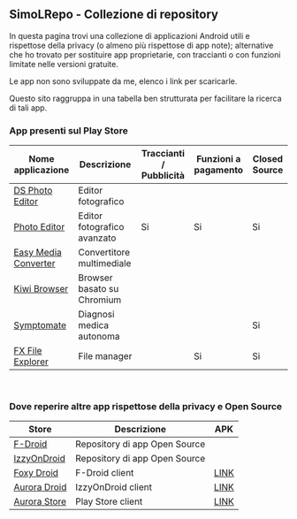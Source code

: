 ## SimoLRepo - Collezione di repository

In questa pagina trovi una collezione di applicazioni Android utili e rispettose della privacy (o almeno più rispettose di app note); alternative che ho trovato per sostituire app proprietarie, con traccianti o con funzioni limitate nelle versioni gratuite. 

Le app non sono sviluppate da me, elenco i link per scaricarle.

Questo sito raggruppa in una tabella ben strutturata per facilitare la ricerca di tali app.


### App presenti sul Play Store

| Nome applicazione  | Descrizione | Traccianti / Pubblicità | Funzioni a pagamento | Closed Source |
| ------------- | ------------- | ------------- | ------------- | ------------- |
| [DS Photo Editor](https://play.google.com/store/apps/details?id=com.dsphotoeditor.demoapp)  | Editor fotografico  |
| [Photo Editor](https://play.google.com/store/apps/details?id=com.iudesk.android.photo.editor)  | Editor fotografico avanzato  | Si | Si | Si |
| [Easy Media Converter](https://play.google.com/store/apps/details?id=com.digipom.easymediaconverter)  | Convertitore multimediale  |
| [Kiwi Browser](https://play.google.com/store/apps/details?id=com.kiwibrowser.browser) | Browser basato su Chromium |
| [Symptomate](https://play.google.com/store/apps/details?id=com.symptomate.mobile) | Diagnosi medica autonoma |  | | Si |
| [FX File Explorer](https://play.google.com/store/apps/details?id=nextapp.fx) | File manager |  | Si | Si |

<br>

### Dove reperire altre app rispettose della privacy e Open Source

| Store  | Descrizione | APK |
| ------------- | ------------- | ------------- |
| [F-Droid](https://f-droid.org/it/)  | Repository di app Open Source  |
| [IzzyOnDroid](https://apt.izzysoft.de/fdroid/)  | Repository di app Open Source  |
| [Foxy Droid](https://f-droid.org/en/packages/nya.kitsunyan.foxydroid/) | F-Droid client | [LINK](https://drive.google.com/file/d/1nOhWLQ5UVNFT5-z8LkzU9lGpU70XAc2g/view?usp=sharing) |
| [Aurora Droid](https://f-droid.org/en/packages/com.aurora.adroid/) | IzzyOnDroid client | [LINK](https://drive.google.com/file/d/1nOhWLQ5UVNFT5-z8LkzU9lGpU70XAc2g/view?usp=sharing) |
| [Aurora Store](https://f-droid.org/en/packages/com.aurora.store/) | Play Store client | [LINK](https://drive.google.com/file/d/1JFosk6KChRDht53-OnzEHcIPwMq1936V/view?usp=sharing)

<!--
| Content Cell  | Content Cell  |
-->

<!--
### App rimosse dal Play Store &#129394;

| Nome applicazione  | Descrizione |
| ------------- | ------------- |
| Content Cell  | Content Cell  |
| Content Cell  | Content Cell  |
-->

<!--
| Nome applicazione  | Link |
| ------------- | ------------- |
| Content Cell  | Content Cell  |
| Content Cell  | Content Cell  |
-->

<!--
[Archivio completo](https://drive.google.com/drive/folders/1kltAVj_O868eIC7zoa8gg6nIJ7SfEd78?usp=sharing).
-->





